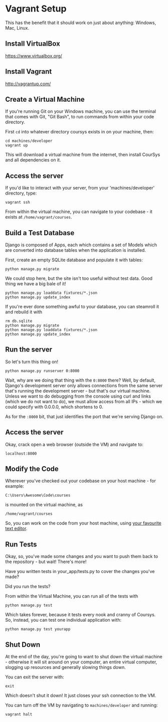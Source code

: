 # Vagrant Setup

This has the benefit that it should work on just about anything: Windows, Mac, Linux.

## Install VirtualBox

https://www.virtualbox.org/

## Install Vagrant

http://vagrantup.com/

## Create a Virtual Machine 

If you're running Git on your Windows machine, you can use the terminal
that comes with Git, "Git Bash", to run commands from within your code
directory. 

First `cd` into whatever directory coursys exists in on your machine, then: 

    cd machines/developer
    vagrant up

This will download a virtual machine from the internet, then install CourSys
and all dependencies on it. 

## Access the server

If you'd like to interact with your server, from your 'machines/developer'
directory, type:

    vagrant ssh

From within the virtual machine, you can navigate to your codebase - 
it exists at `/home/vagrant/courses`.

## Build a Test Database

Django is composed of Apps, each which contains a set of Models which are
converted into database tables when the application is installed. 

First, create an empty SQLite database and populate it with tables:

    python manage.py migrate

We could stop here, but the site isn't too useful without test data. Good thing
we have a big bale of it! 

    python manage.py loaddata fixtures/*.json
    python manage.py update_index

If you're ever done something awful to your database, you can steamroll it
and rebuild it with 

    rm db.sqlite
    python manage.py migrate
    python manage.py loaddata fixtures/*.json
    python manage.py update_index

## Run the server

So let's turn this thing on! 

    python manage.py runserver 0:8000

Wait, why are we doing that thing with the `0:8000` there? Well, by default, 
Django's development server only allows connections from the same server
that's running the development server - but that's our virtual machine. 
Unless we want to do debugging from the console using curl and links (which
we do not want to do), we must allow access from all IPs - which we could
specify with 0.0.0.0, which shortens to 0. 

As for the `:8000` bit, that just identifies the port that we're serving 
Django on. 

## Access the server

Okay, crack open a web browser (outside the VM) and navigate to:

    localhost:8000

## Modify the Code

Wherever you've checked out your codebase on your host machine - for example:

    C:\Users\Awesome\Code\courses

is mounted on the virtual machine, as 

    /home/vagrant/courses

So, you can work on the code from your host machine, using
[your favourite text editor](http://www.vim.org/index.php). 

## Run Tests

Okay, so, you've made some changes and you want to push them back to the
repository - but wait! There's more! 

Have you written tests in your_app/tests.py to cover the changes you've made?

Did you run the tests? 

From within the Virtual Machine, you can run all of the tests with 

    python manage.py test

Which takes forever, because it tests every nook and cranny of Coursys. So,
instead, you can test one individual application with: 

    python manage.py test yourapp

## Shut Down

At the end of the day, you're going to want to shut down the virtual machine -
otherwise it will sit around on your computer, an entire virtual computer, 
slogging up resources and generally slowing things down. 

You can exit the server with:

    exit

Which doesn't shut it down! It just closes your ssh connection to the VM.

You can turn off the VM by navigating to `machines/developer` and running:

    vagrant halt
